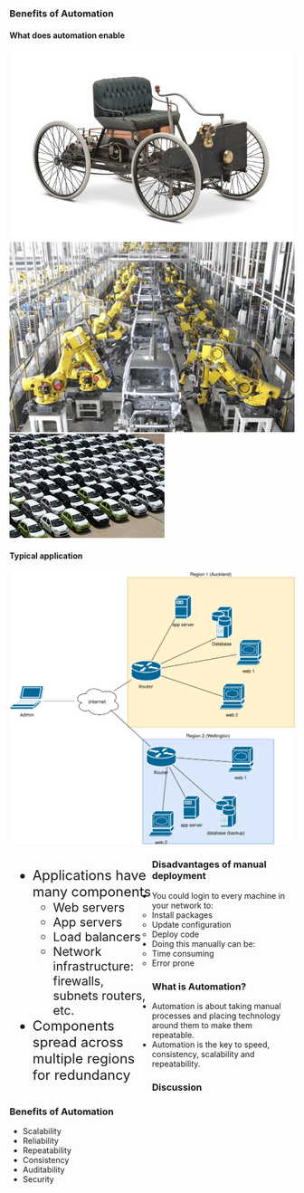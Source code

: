 ### Benefits of Automation


#### What does automation enable

![old timer](img/old-timer.jpg "Old time car") <!-- .element: class="fragment" data-fragment-index="0" style="float:left;width:30%;margin-right:5px;"-->
![robots](img/robot.jpg "Robots") <!-- .element: class="fragment" data-fragment-index="1" style="float:left;width:30%;margin-right:5px;"-->
![cars](img/mass-cars.jpg "Lots of cars") <!-- .element: class="fragment" data-fragment-index="2" style="float:left;width:30%;"-->


#### Typical application

![typical network](img/application-network.svg "Typical network") <!-- .element:  style="width:50%;float:left;"  -->

<div style="width:50%;float:left;">
                        <ul style="font-size:18pt;"><li>
                                Applications have many components
                                <ul style="font-size:16pt;">
                                    <li class="fragment" data-fragment-index="0">Web servers</li>
                                    <li class="fragment" data-fragment-index="1">App servers</li>
                                    <li class="fragment" data-fragment-index="2">Load balancers</li>
                                    <li class="fragment" data-fragment-index="3">
                                        Network infrastructure: firewalls, subnets
                                        routers, etc.
                                    </li>
                                </ul>
                            </li>
                                    <li class="fragment"
                                        data-fragment-index="4">Components spread across multiple
                                        regions for redundancy</li>
                        </ul>
                    </div>


### Disadvantages of manual deployment

* You could login to every machine in your network to: <!-- .element: class="fragment" data-fragment-index="0" -->
  * Install packages <!-- .element: class="fragment" data-fragment-index="1" -->
  * Update configuration <!-- .element: class="fragment" data-fragment-index="2" -->
  * Deploy code <!-- .element: class="fragment" data-fragment-index="3" -->
* Doing this manually can be: <!-- .element: class="fragment" data-fragment-index="4" -->
  * Time consuming <!-- .element: class="fragment" data-fragment-index="5" -->
  * Error prone <!-- .element: class="fragment" data-fragment-index="6" -->


### What is Automation?

* Automation is about taking manual processes and placing technology around them to make them repeatable.
* Automation is the key to speed, consistency, scalability and repeatability.


### Discussion


### Benefits of Automation

* Scalability
* Reliability
* Repeatability
* Consistency
* Auditability
* Security
